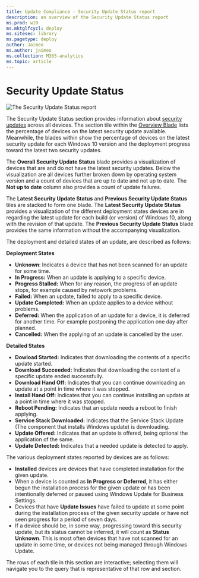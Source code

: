 ```yaml
---
title: Update Compliance - Security Update Status report
description: an overview of the Security Update Status report
ms.prod: w10
ms.mktglfcycl: deploy
ms.sitesec: library
ms.pagetype: deploy
author: Jaimeo
ms.author: jaimeo
ms.collection: M365-analytics
ms.topic: article
---
```


# Security Update Status

![The Security Update Status report](images/UC_workspace_SU_status.png)

The Security Update Status section provides information about [security updates](waas-quick-start.md#definitions) across all devices. The section tile within the [Overview Blade](update-compliance-using.md#overview-blade) lists the percentage of devices on the latest security update available. Meanwhile, the blades within show the percentage of devices on the latest security update for each Windows 10 version and the deployment progress toward the latest two security updates.  

The **Overall Security Update Status** blade provides a visualization of devices that are and do not have the latest security updates. Below the visualization are all devices further broken down by operating system version and a count of devices that are up to date and not up to date. The **Not up to date** column also provides a count of update failures.
 
The **Latest Security Update Status** and **Previous Security Update Status** tiles are stacked to form one blade. The **Latest Security Update Status** provides a visualization of the different deployment states devices are in regarding the latest update for each build (or version) of Windows 10, along with the revision of that update. The **Previous Security Update Status** blade provides the same information without the accompanying visualization. 

The deployment and detailed states of an update, are described as follows:

**Deployment States**
* **Unknown**: Indicates a device that has not been scanned for an update for some time.
* **In Progress:** When an update is applying to a specific device.
* **Progress Stalled:** When for any reason, the progress of an update stops, for example caused by netowork problems.
* **Failed:** When an update, failed to apply to a specific device.
* **Update Completed:** When an update applies to a device without problems.
* **Deferred:** When the application of an update for a device, it is deferred for another time. For example postponing the application one day after planned. 
* **Cancelled:** When the applying of an update is cancelled by the user.

**Detailed States**
* **Dowload Started:** Indicates that downloading the contents of a specific update started.
* **Download Succeeded:** Indicates that downloading the content of a specific update ended successfully.
* **Download Hand Off:** Indicates that you can continue downloading an update at a point in time where it was stopped.
* **Install Hand Off:** Indicates that you can continue installing an update at a point in time where it was stopped.
* **Reboot Pending:** Indicates that an update needs a reboot to finish applying.
* **Service Stack Downloaded:** Indicates that the Service Stack Update (The component that installs Windows update) is downloading.
* **Update Offered:** Indicates that an update is offered, being optional the application of the same.
* **Update Detected:** Indicates that a needed update is detected to apply.
 
The various deployment states reported by devices are as follows:
* **Installed** devices are devices that have completed installation for the given update.
* When a device is counted as **In Progress or Deferred**, it has either begun the installation process for the given update or has been intentionally deferred or paused using Windows Update for Business Settings.
* Devices that have **Update Issues** have failed to update at some point during the installation process of the given security update or have not seen progress for a period of seven days.
* If a device should be, in some way, progressing toward this security update, but its status cannot be inferred, it will count as **Status Unknown**. This is most often devices that have not scanned for an update in some time, or devices not being managed through Windows Update.

The rows of each tile in this section are interactive; selecting them will navigate you to the query that is representative of that row and section. 
